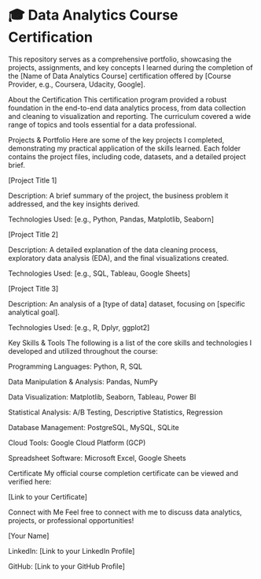 # 🎓 Data Analytics Course Certification
This repository serves as a comprehensive portfolio, showcasing the projects, assignments, and key concepts I learned during the completion of the [Name of Data Analytics Course] certification offered by [Course Provider, e.g., Coursera, Udacity, Google].

About the Certification
This certification program provided a robust foundation in the end-to-end data analytics process, from data collection and cleaning to visualization and reporting. The curriculum covered a wide range of topics and tools essential for a data professional.

Projects & Portfolio
Here are some of the key projects I completed, demonstrating my practical application of the skills learned. Each folder contains the project files, including code, datasets, and a detailed project brief.

[Project Title 1]

Description: A brief summary of the project, the business problem it addressed, and the key insights derived.

Technologies Used: [e.g., Python, Pandas, Matplotlib, Seaborn]

[Project Title 2]

Description: A detailed explanation of the data cleaning process, exploratory data analysis (EDA), and the final visualizations created.

Technologies Used: [e.g., SQL, Tableau, Google Sheets]

[Project Title 3]

Description: An analysis of a [type of data] dataset, focusing on [specific analytical goal].

Technologies Used: [e.g., R, Dplyr, ggplot2]

Key Skills & Tools
The following is a list of the core skills and technologies I developed and utilized throughout the course:

Programming Languages: Python, R, SQL

Data Manipulation & Analysis: Pandas, NumPy

Data Visualization: Matplotlib, Seaborn, Tableau, Power BI

Statistical Analysis: A/B Testing, Descriptive Statistics, Regression

Database Management: PostgreSQL, MySQL, SQLite

Cloud Tools: Google Cloud Platform (GCP)

Spreadsheet Software: Microsoft Excel, Google Sheets

Certificate
My official course completion certificate can be viewed and verified here:

[Link to your Certificate]

Connect with Me
Feel free to connect with me to discuss data analytics, projects, or professional opportunities!

[Your Name]

LinkedIn: [Link to your LinkedIn Profile]

GitHub: [Link to your GitHub Profile]


